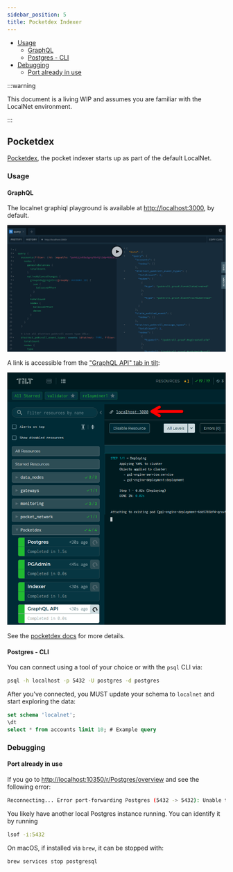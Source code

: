 ```yaml
---
sidebar_position: 5
title: Pocketdex Indexer
---
```


- [Usage](#usage)
  - [GraphQL](#graphql)
  - [Postgres - CLI](#postgres---cli)
- [Debugging](#debugging)
  - [Port already in use](#port-already-in-use)

:::warning

This document is a living WIP and assumes you are familiar with the LocalNet environment.

:::

## Pocketdex <!-- omit in toc -->

[Pocketdex](https://github.com/pokt-network/pocketdex/), the pocket indexer starts up as part of the default LocalNet.

### Usage

#### GraphQL

The localnet graphiql playground is available at [http://localhost:3000](http://localhost:3000), by default.

![GraphiQL Playground](../../../static/img/pocketdex_graphiql_screenshot.png)

A link is accessible from the ["GraphQL API" tab in tilt](http://localhost:10350/r/GraphQL%20API/overview):

![LocalNet Dashboard](../../../static/img/pocketdex_graphiql_link.png)

See the [pocketdex docs](https://github.com/pokt-network/pocketdex?tab=readme-ov-file#usage--query-docs) for more details.

#### Postgres - CLI

You can connect using a tool of your choice or with the `psql` CLI via:

```bash
psql -h localhost -p 5432 -U postgres -d postgres
```

After you've connected, you MUST update your schema to `localnet` and start exploring the data:

```sql
set schema 'localnet';
\dt
select * from accounts limit 10; # Example query
```

### Debugging

#### Port already in use

If you go to [http://localhost:10350/r/Postgres/overview](http://localhost:10350/r/Postgres/overview) and see the following error:

```bash
Reconnecting... Error port-forwarding Postgres (5432 -> 5432): Unable to listen on port 5432: Listeners failed to create with the following errors: [unable to create listener: Error listen tcp4 127.0.0.1:5432: bind: address already in use unable to create listener: Error listen tcp6 [::1]:5432: bind: address already in use]
```

You likely have another local Postgres instance running. You can identify it by running

```bash
lsof -i:5432
```

On macOS, if installed via `brew`, it can be stopped with:

```bash
brew services stop postgresql
```
